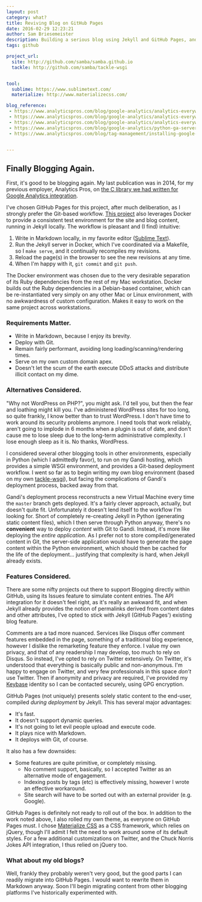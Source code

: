 ```yaml
---
layout: post
category: what?
title: Reviving Blog on GitHub Pages
date: 2016-02-29 12:23:21
author: Sam Briesemeister
description: Building a serious blog using Jekyll and GitHub Pages, and the Git workflow.
tags: github

project_url: 
  site: http://github.com/samba/samba.github.io
  tackle: http://github.com/samba/tackle-wsgi


tool: 
  sublime: https://www.sublimetext.com/
  materialize: http://www.materializecss.com/

blog_reference: 
 - https://www.analyticspros.com/blog/google-analytics/analytics-everywhere-the-universal-measurement-protocol-c-library/
 - https://www.analyticspros.com/blog/google-analytics/analytics-everywhere-the-really-big-picture-cross-platform-measurement/
 - https://www.analyticspros.com/blog/google-analytics/analytics-everywhere-universal-analytics-library-for-php/
 - https://www.analyticspros.com/blog/google-analytics/python-ga-server-side-library/
 - https://www.analyticspros.com/blog/tag-management/installing-google-tag-manager-in-your-cms-hubspot-squarespace-and-others/


---
```


## Finally Blogging Again.

First, it's good to be blogging again. My last publication was in 2014, for my previous employer, Analytics Pros, on [the C library we had written for Google Analytics integration]({{page.blog_reference[0]}}).

I've chosen GitHub Pages for this project, after much deliberation, as I strongly prefer the Git-based workflow. [This project]({{page.project_url.site}}) also leverages Docker to provide a consistent test environment for the site and blog content, running in Jekyll locally. The workflow is pleasant and (I find) intuitive:

1. Write in Markdown locally, in my favorite editor ([Sublime Text]({{page.tool.sublime}})).
2. Run the Jekyll server in Docker, which I've coordinated via a Makefile, so I `make serve`, and it continually recompiles my revisions.
3. Reload the page(s) in the browser to see the new revisions at any time.
4. When I'm happy with it, `git commit` and `git push`.

The Docker environment was chosen due to the very desirable separation of its Ruby dependencies from the rest of my Mac workstation. Docker builds out the Ruby dependencies in a Debian-based container, which can be re-instantiated very simply on any other Mac or Linux environment, with no awkwardness of custom configuration. Makes it easy to work on the same project across workstations.

### Requirements Matter.

- Write in Markdown, because I enjoy its brevity.
- Deploy with Git.
- Remain fairly performant, avoiding long loading/scanning/rendering times.
- Serve on my own custom domain apex.
- Doesn't let the scum of the earth execute DDoS attacks and distribute illicit contact on my dime.

### Alternatives Considered.

"Why not WordPress on PHP?", you might ask. I'd tell you, but then the fear and loathing might kill you. I've administered WordPress sites for too long, so quite frankly, I know better than to trust WordPress. I don't have time to work around its security problems anymore. I need tools that work reliably, aren't going to implode in 6 months when a plugin is out of date, and don't cause me to lose sleep due to the long-term administrative complexity. I lose enough sleep as it is. No thanks, WordPress. 

I considered several other blogging tools in other environments, especially in Python (which I admittedly favor), to run on my Gandi hosting, which provides a simple WSGI environment, and provides a Git-based deployment workflow. I went so far as to begin writing my own blog environment (based on my own [tackle-wsgi]({{page.project_url.tackle}})), but facing the complications of Gandi's deployment process, backed away from that.

Gandi's deployment process reconstructs a new Virtual Machine every time the `master` branch gets deployed. It's a fairly clever approach, actually, but doesn't quite fit. Unfortunately it doesn't lend itself to the workflow I'm looking for. Short of completely re-creating Jekyll in Python (generating static content files), which I then serve through Python anyway, there's no **convenient** way to deploy _content_ with Git to Gandi. Instead, it's more like deploying the _entire application_. As I prefer not to store compiled/generated content in Git, the server-side application would have to generate the page content within the Python environment, which should then be cached for the life of the deployment... justifying that complexity is hard, when Jekyll already exists. 

### Features Considered.

There are some nifty projects out there to support Blogging directly within GitHub, using its Issues feature to simulate content entries. The API integration for it doesn't feel right, as it's really an awkward fit, and when Jekyll already provides the notion of permalinks derived from content dates and other attributes, I've opted to stick with Jekyll (GitHub Pages') existing blog feature.

Comments are a tad more nuanced. Services like Disqus offer comment features embedded in the page, something of a traditional blog experience, however I dislike the remarketing feature they enforce. I value my own privacy, and that of any readership I may develop, too much to rely on Disqus. So instead, I've opted to rely on Twitter extensively. On Twitter, it's understood that everything is basically public and non-anonymous. I'm happy to engage on Twitter, and very few professionals in this space _don't_ use Twitter. Then if anonymity and privacy are required, I've provided my [Keybase](http://keybase.io/samba/) identity so I can be contacted securely, using GPG encryption.

GitHub Pages (not uniquely) presents solely static content to the end-user, compiled _during deployment_ by Jekyll. This has several major advantages:

- It's fast.
- It doesn't support dynamic queries.
- It's not going to let evil people upload and execute code.
- It plays nice with Markdown. 
- It deploys with Git, of course.

It also has a few downsides:

- Some features are quite primitive, or completely missing.
  - No comment support, basically, so I accepted Twitter as an alternative mode of engagement.
  - Indexing posts by tags (etc) is effectively missing, however I wrote an effective workaround.
  - Site search will have to be sorted out with an external provider (e.g. Google).

GitHub Pages is definitely not ready to roll out of the box. In addition to the work noted above, I also rolled my own theme, as everyone on GitHub Pages must. I chose [Materialize CSS]({{page.tool.materialize}}) as a CSS framework, which relies on jQuery, though I'll admit I felt the need to work around some of its default styles. For a few additional customizations on Twitter, and the Chuck Norris Jokes API integration, I thus relied on jQuery too.


### What about my old blogs?

Well, frankly they probably weren't very good, but the good parts I can readily migrate into GitHub Pages. I would want to rewrite them in Markdown anyway. Soon I'll begin migrating content from other blogging platforms I've historically experimented with.



